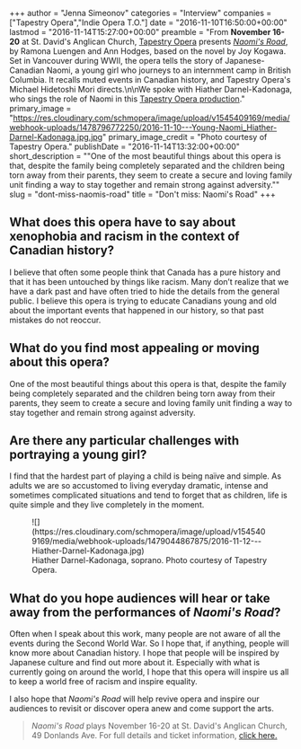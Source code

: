 +++
author = "Jenna Simeonov"
categories = "Interview"
companies = ["Tapestry Opera","Indie Opera T.O."]
date = "2016-11-10T16:50:00+00:00"
lastmod = "2016-11-14T15:27:00+00:00"
preamble = "From **November 16-20** at St. David's Anglican Church, [Tapestry Opera](/scene/companies/tapestry-opera/) presents [*Naomi's Road*](https://tapestryopera.com/naomis-road/), by Ramona Luengen and Ann Hodges, based on the novel by Joy Kogawa. Set in Vancouver during WWII, the opera tells the story of Japanese-Canadian Naomi, a young girl who journeys to an internment camp in British Columbia. It recalls muted events in Canadian history, and Tapestry Opera's Michael Hidetoshi Mori directs.\n\nWe spoke with Hiather Darnel-Kadonaga, who sings the role of Naomi in this [Tapestry Opera production](https://tapestryopera.com/naomis-road/)."
primary_image = "https://res.cloudinary.com/schmopera/image/upload/v1545409169/media/webhook-uploads/1478796772250/2016-11-10---Young-Naomi_Hiather-Darnel-Kadonaga.jpg.jpg"
primary_image_credit = "Photo courtesy of Tapestry Opera."
publishDate = "2016-11-14T13:32:00+00:00"
short_description = "&quot;One of the most beautiful things about this opera is that, despite the family being completely separated and the children being torn away from their parents, they seem to create a secure and loving family unit finding a way to stay together and remain strong against adversity.&quot;"
slug = "dont-miss-naomis-road"
title = "Don&#039;t miss: Naomi&#039;s Road"
+++

## What does this opera have to say about xenophobia and racism in the context of Canadian history?
 
I believe that often some people think that Canada has a pure history and that it has been untouched by things like racism. Many don’t realize that we have a dark past and have often tried to hide the details from the general public. I believe this opera is trying to educate Canadians young and old about the important events that happened in our history, so that past mistakes do not reoccur.  
 
## What do you find most appealing or moving about this opera?
 
One of the most beautiful things about this opera is that, despite the family being completely separated and the children being torn away from their parents, they seem to create a secure and loving family unit finding a way to stay together and remain strong against adversity.
 
## Are there any particular challenges with portraying a young girl?
 
I find that the hardest part of playing a child is being naïve and simple.  As adults we are so accustomed to living everyday dramatic, intense and sometimes complicated situations and tend to forget that as children, life is quite simple and they live completely in the moment.

<figure data-type="image">
![](https://res.cloudinary.com/schmopera/image/upload/v1545409169/media/webhook-uploads/1479044867875/2016-11-12---Hiather-Darnel-Kadonaga.jpg)
<figcaption>Hiather Darnel-Kadonaga, soprano. Photo courtesy of Tapestry Opera.</figcaption>
</figure>
 
## What do you hope audiences will hear or take away from the performances of *Naomi's Road*?
 
Often when I speak about this work, many people are not aware of all the events during the Second World War.  So I hope that, if anything, people will know more about Canadian history.  I hope that people will be inspired by Japanese culture and find out more about it. Especially with what is currently going on around the world, I hope that this opera will inspire us all to keep a world free of racism and inspire equality.  
 
I also hope that *Naomi's Road* will help revive opera and inspire our audiences to revisit or discover opera anew and come support the arts.

>*Naomi's Road* plays November 16-20 at St. David's Anglican Church, 49 Donlands Ave. For full details and ticket information, [click here.](https://tapestryopera.com/naomis-road/)

